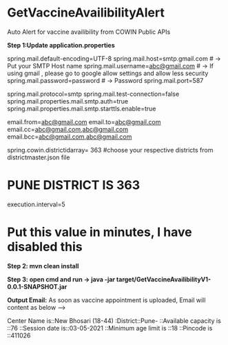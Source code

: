 # GetVaccineAvailibilityAlert
Auto Alert for vaccine availibility from COWIN Public APIs

**Step 1:Update application.properties**


spring.mail.default-encoding=UTF-8 
spring.mail.host=smtp.gmail.com # -> Put your SMTP Host name 
spring.mail.username=abc@gmail.com # -> If using gmail , please go to google allow settings and allow less security
spring.mail.password=password # -> Password
spring.mail.port=587


spring.mail.protocol=smtp
spring.mail.test-connection=false
spring.mail.properties.mail.smtp.auth=true
spring.mail.properties.mail.smtp.starttls.enable=true

email.from=abc@gmail.com
email.to=abc@gmail.com
email.cc=abc@gmail.com,abc@gmail.com
email.bcc=abc@gmail.com,abc@gmail.com

spring.cowin.districtidarray= 363
#choose your respective districts from districtmaster.json file
# PUNE DISTRICT IS 363

execution.interval=5
# Put this value in minutes, I have disabled this 

**Step 2: mvn clean install**

**Step 3:  open cmd and run -> java -jar target/GetVaccineAvailibilityV1-0.0.1-SNAPSHOT.jar**


**Output Email:**
As soon as vaccine appointment is uploaded, Email will content as below --> 


Center Name is::New Bhosari (18-44) :District::Pune-	::Available capacity is ::76	::Session date is::03-05-2021	::Minimum age limit is ::18	::Pincode is ::411026

